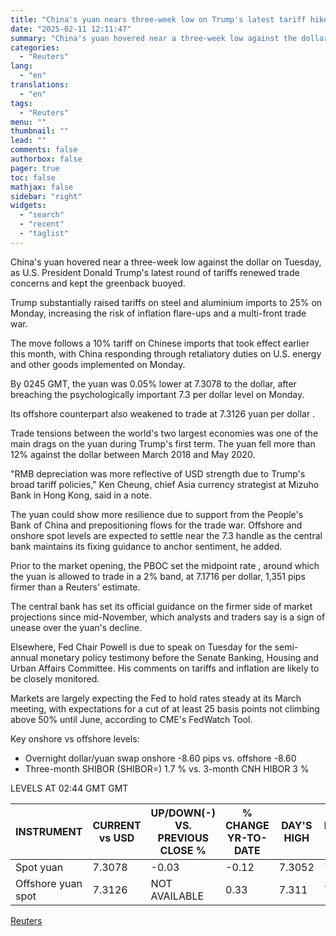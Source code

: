 ```yaml
---
title: "China's yuan nears three-week low on Trump's latest tariff hikes"
date: "2025-02-11 12:11:47"
summary: "China's yuan hovered near a three-week low against the dollar on Tuesday, as U.S. President Donald Trump's latest round of tariffs renewed trade concerns and kept the greenback buoyed. Trump substantially raised tariffs on steel and aluminium imports to 25% on Monday, increasing the risk of inflation flare-ups and a..."
categories:
  - "Reuters"
lang:
  - "en"
translations:
  - "en"
tags:
  - "Reuters"
menu: ""
thumbnail: ""
lead: ""
comments: false
authorbox: false
pager: true
toc: false
mathjax: false
sidebar: "right"
widgets:
  - "search"
  - "recent"
  - "taglist"
---
```


China's yuan hovered near a three-week low against the dollar on Tuesday, as U.S. President Donald Trump's latest round of tariffs renewed trade concerns and kept the greenback buoyed.

Trump substantially raised tariffs on steel and aluminium imports to 25% on Monday, increasing the risk of inflation flare-ups and a multi-front trade war.

The move follows a 10% tariff on Chinese imports that took effect earlier this month, with China responding through retaliatory duties on U.S. energy and other goods implemented on Monday.

By 0245 GMT, the yuan was 0.05% lower at 7.3078 to the dollar, after breaching the psychologically important 7.3 per dollar level on Monday.

Its offshore counterpart also weakened to trade at 7.3126 yuan per dollar .

Trade tensions between the world's two largest economies was one of the main drags on the yuan during Trump's first term. The yuan fell more than 12% against the dollar between March 2018 and May 2020.

"RMB depreciation was more reflective of USD strength due to Trump's broad tariff policies," Ken Cheung, chief Asia currency strategist at Mizuho Bank in Hong Kong, said in a note.

The yuan could show more resilience due to support from the People's Bank of China and prepositioning flows for the trade war. Offshore and onshore spot levels are expected to settle near the 7.3 handle as the central bank maintains its fixing guidance to anchor sentiment, he added.

Prior to the market opening, the PBOC set the midpoint rate , around which the yuan is allowed to trade in a 2% band, at 7.1716 per dollar, 1,351 pips firmer than a Reuters' estimate.

The central bank has set its official guidance on the firmer side of market projections since mid-November, which analysts and traders say is a sign of unease over the yuan's decline.

Elsewhere, Fed Chair Powell is due to speak on Tuesday for the semi-annual monetary policy testimony before the Senate Banking, Housing and Urban Affairs Committee. His comments on tariffs and inflation are likely to be closely monitored.

Markets are largely expecting the Fed to hold rates steady at its March meeting, with expectations for a cut of at least 25 basis points not climbing above 50% until June, according to CME's FedWatch Tool.

Key onshore vs offshore levels:

* Overnight dollar/yuan swap onshore -8.60 pips vs. offshore -8.60
* Three-month SHIBOR (SHIBOR=) 1.7 % vs. 3-month CNH HIBOR 3 %

LEVELS AT 02:44 GMT GMT

| INSTRUMENT | CURRENT vs USD | UP/DOWN(-) VS. PREVIOUS CLOSE % | % CHANGE YR-TO-DATE | DAY'S HIGH | DAY'S LOW |
| --- | --- | --- | --- | --- | --- |
| Spot yuan | 7.3078 | -0.03 | -0.12 | 7.3052 | 7.31 |
| Offshore yuan spot | 7.3126 | NOT AVAILABLE | 0.33 | 7.311 | 7.314 |

[Reuters](https://www.tradingview.com/news/reuters.com,2025:newsml_L4N3P205Z:0-china-s-yuan-nears-three-week-low-on-trump-s-latest-tariff-hikes/)
